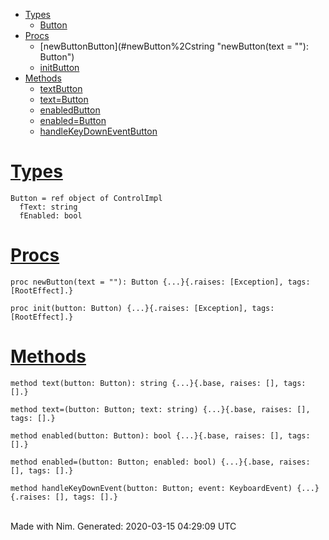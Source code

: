 -   [Types](#7)
    -   [Button](#Button "Button = ref object of ControlImpl
          fText: string
          fEnabled: bool")
-   [Procs](#12)
    -   [newButtonButton](#newButton%2Cstring "newButton(text = ""): Button")
    -   [initButton](#init%2CButton "init(button: Button)")
-   [Methods](#14)
    -   [textButton](#text.e%2CButton "text(button: Button): string")
    -   [text=Button](#text%3D.e%2CButton%2Cstring "text=(button: Button; text: string)")
    -   [enabledButton](#enabled.e%2CButton "enabled(button: Button): bool")
    -   [enabled=Button](#enabled%3D.e%2CButton%2Cbool "enabled=(button: Button; enabled: bool)")
    -   [handleKeyDownEventButton](#handleKeyDownEvent.e%2CButton%2CKeyboardEvent "handleKeyDownEvent(button: Button; event: KeyboardEvent)")

[Types](#7)
===========

    Button = ref object of ControlImpl
      fText: string
      fEnabled: bool

[Procs](#12)
============

    proc newButton(text = ""): Button {...}{.raises: [Exception], tags: [RootEffect].}

    proc init(button: Button) {...}{.raises: [Exception], tags: [RootEffect].}

[Methods](#14)
==============

    method text(button: Button): string {...}{.base, raises: [], tags: [].}

    method text=(button: Button; text: string) {...}{.base, raises: [], tags: [].}

    method enabled(button: Button): bool {...}{.base, raises: [], tags: [].}

    method enabled=(button: Button; enabled: bool) {...}{.base, raises: [], tags: [].}

    method handleKeyDownEvent(button: Button; event: KeyboardEvent) {...}{.raises: [], tags: [].}

\
 Made with Nim. Generated: 2020-03-15 04:29:09 UTC
